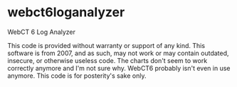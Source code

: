 # webct6loganalyzer
WebCT 6 Log Analyzer

This code is provided without warranty or support of any kind. This software is from 2007, and as such, may not work or may contain outdated, insecure, or otherwise useless code. The charts don't seem to work correctly anymore and I'm not sure why. WebCT6 probably isn't even in use anymore. This code is for posterity's sake only.
